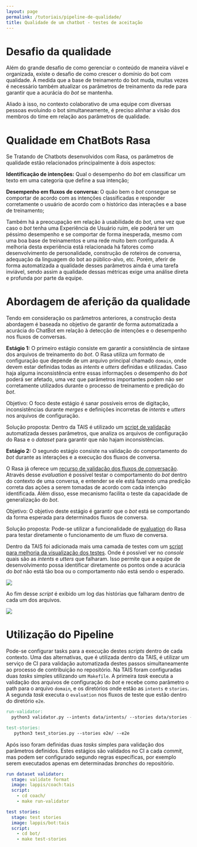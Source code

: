 ```yaml
---
layout: page
permalink: /tutoriais/pipeline-de-qualidade/
title: Qualidade de um chatbot - testes de aceitação
---
```


# Desafio da qualidade

Além do grande desafio de como gerenciar o conteúdo de maneira viável e organizada, existe o desafio de como crescer o domínio do bot com qualidade. À medida que a base de treinamento do bot muda, muitas vezes é necessário também atualizar os parâmetros de treinamento da rede para garantir que a acurácia do *bot* se mantenha.

Aliado à isso, no contexto colaborativo de uma equipe com diversas pessoas evoluindo o bot simultaneamente, é preciso alinhar a visão dos membros do time em relação aos parâmetros de qualidade.

# Qualidade em ChatBots Rasa

Se Tratando de Chatbots desenvolvidos com Rasa, os parâmetros de qualidade estão relacionados principalmente à dois aspectos:

**Identificação de intenções:** Qual o desempenho do *bot* em classificar um texto em uma categoria que define a sua intenção;

**Desempenho em fluxos de conversa:** O quão bem o *bot* consegue se comportar de acordo com as intenções classificadas e responder corretamente o usuário de acordo com o histórico das interações e a base de treinamento;

Também há a preocupação em relação à usabilidade do *bot*, uma vez que caso o *bot* tenha uma Experiência de Usuário ruim, ele poderá ter um péssimo desempenho e se comportar de forma inesperada, mesmo com uma boa base de treinamentos e uma rede muito bem configurada. A melhoria desta experiência está relacionada há fatores como desenvolvimento de personalidade, construção de roteiros de conversa, adequação da linguagem do bot ao público-alvo, etc. Porém, aferir de forma automatizada a qualidade desses parâmetros ainda é uma tarefa inviável, sendo assim a qualidade dessas métricas exige uma análise direta e profunda por parte da equipe.

# Abordagem de aferição da qualidade

Tendo em consideração os parâmetros anteriores, a construção desta abordagem é baseada no objetivo de garantir de forma automatizada a acurácia do ChatBot em relação à detecção de intenções e o desempenho nos fluxos de conversas.

**Estágio 1:** O primeiro estágio consiste em garantir a consistência de sintaxe dos arquivos de treinamento do *bot*. O Rasa utiliza um formato de configuração que depende de um arquivo principal chamado `domain`, onde devem estar definidas todas as *intents* e *utters* definidas e utilizadas. Caso haja alguma inconsistência entre essas informações o desempenho do *bot* poderá ser afetado, uma vez que parâmetros importantes podem não ser corretamente utilizados durante o processo de treinamento e predição do *bot*.

Objetivo: O foco deste estágio é sanar possíveis erros de digitação, inconsistências durante *merges* e definições incorretas de *intents* e *utters* nos arquivos de configuração.

Solução proposta: Dentro da TAIS é utilizado um [script de validação](https://github.com/lappis-unb/tais/blob/master/coach/validator.py) automatizada desses parâmetros, que analiza os arquivos de configuração do Rasa e o *dataset* para garantir que não hajam inconsistências.

**Estágio 2:** O segundo estágio consiste na validação do comportamento do *bot* durante as interações e a execução dos fluxos de conversa.

O Rasa já oferece um [recurso de validação dos fluxos de conversação](https://rasa.com/docs/core/evaluation/). Através desse *evaluation* é possível testar o comportamento do *bot* dentro do contexto de uma conversa, e entender se ele está fazendo uma predição correta das ações a serem tomadas de acordo com cada intenção identificada. Além disso, esse mecanismo facilita o teste da capacidade de generalização do *bot*.

Objetivo: O objetivo deste estágio é garantir que o *bot* está se comportando da forma esperada para determinados fluxos de conversa.

Solução proposta: Pode-se utilizar a funcionalidade de [evaluation](https://rasa.com/docs/core/evaluation/) do Rasa para testar diretamente o funcionamento de um fluxo de conversa.

Dentro da TAIS foi adicionada mais uma camada de testes com um [script para melhoria da visualização dos testes](https://github.com/lappis-unb/tais/blob/master/bot/test_stories.py). Onde é possível ver no *console* quais são as *intents* e *utters* que falharam. Isso permite que a equipe de desenvolvimento possa identificar diretamente os pontos onde a acurácia do *bot* não está tão boa ou o comportamento não está sendo o esperado.

![](../../assets/teste_quebrado.png)

Ao fim desse *script* é exibido um log das histórias que falharam dentro de cada um dos arquivos.

![](../../assets/teste_resultado.png)

# Utilização do Pipeline

Pode-se configurar tasks para a execução destes *scripts* dentro de cada contexto.
Uma das alternativas, que é utilizada dentro da TAIS, é utilizar um serviço de CI para validação automatizada destes passos simultaneamente ao processo de contribuição no repositório.
Na TAIS foram configuradas duas *tasks* simples utilizando um `Makefile`. A primeira *task* executa a validação dos arquivos de configuração do *bot* e recebe como parâmetro o path para o arquivo `domain`, e os diretórios onde estão as `intents` e `stories`. A segunda *task* executa o `evaluation` nos fluxos de teste que estão dentro do diretório `e2e`.

```makefile
run-validator:
  python3 validator.py --intents data/intents/ --stories data/stories --domain domain.yml

test-stories:
   python3 test_stories.py --stories e2e/ --e2e
```

Após isso foram definidas duas *tasks* simples para validação dos parâmetros definidos. Estes estágios são validados no CI a cada *commit*, mas podem ser configurado segundo regras específicas, por exemplo serem executados apenas em determinadas *branches* do repositório.

```yml
run dataset validator:
  stage: validate format
  image: lappis/coach:tais
  script:
    - cd coach/
    - make run-validator

test stories:
  stage: test stories
  image: lappis/bot:tais
  script:
    - cd bot/
    - make test-stories
```

